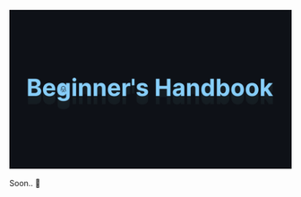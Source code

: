 ![Cover](https://raw.githubusercontent.com/DistributionHub/handbook/refs/heads/main/handbook.png)

Soon.. 👀
